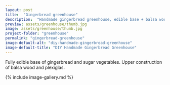 ```yaml
---
layout: post
title:  "Gingerbread greenhouse"
description:  "Handmade gingerbread greenhouse, edible base + balsa wood top"
preview: assets/greenhouse/thumb.jpg
image: assets/greenhouse/thumb.jpg
project-folder: "greenhouse"
permalink: "gingerbread-greenhouse"
image-default-alt: "diy-handmade-gingerbread-greenhouse"
image-default-title: "DIY Handmade Gingerbread Greenhouse"
---
```


Fully edible base of gingerbread and sugar vegetables. Upper construction of balsa wood and plexiglas.

{% include image-gallery.md %}

